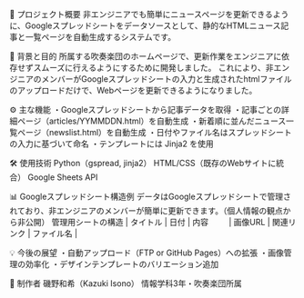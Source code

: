 📌 プロジェクト概要
非エンジニアでも簡単にニュースページを更新できるように、Googleスプレッドシートをデータソースとして、静的なHTMLニュース記事と一覧ページを自動生成するシステムです。

🎯 背景と目的
所属する吹奏楽団のホームページで、更新作業をエンジニアに依存せずスムーズに行えるようにするために開発しました。
これにより、非エンジニアのメンバーがGoogleスプレッドシートの入力と生成されたhtmlファイルのアップロードだけで、Webページを更新できるようになりました。

⚙️ 主な機能
・Googleスプレッドシートから記事データを取得
・記事ごとの詳細ページ（articles/YYMMDDN.html）を自動生成
・新着順に並んだニュース一覧ページ（newslist.html）を自動生成
・日付やファイル名はスプレッドシートの入力に基づいて命名
・テンプレートには Jinja2 を使用

🛠️ 使用技術
Python（gspread, jinja2）
HTML/CSS（既存のWebサイトに統合）
Google Sheets API

📊 Googleスプレッドシート構造例
データはGoogleスプレッドシートで管理されており、非エンジニアのメンバーが簡単に更新できます。（個人情報の観点から非公開）
管理用シートの構造
| タイトル  | 日付  | 内容   　　  | 画像URL | 関連リンク | ファイル名        |

💡 今後の展望
・自動アップロード（FTP or GitHub Pages）への拡張
・画像管理の効率化
・デザインテンプレートのバリエーション追加

👤 制作者
磯野和希（Kazuki Isono）
情報学科3年・吹奏楽団所属
